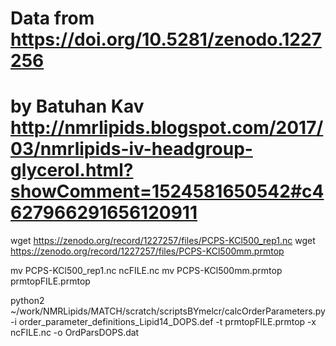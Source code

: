 # Data from https://doi.org/10.5281/zenodo.1227256 
# by Batuhan Kav http://nmrlipids.blogspot.com/2017/03/nmrlipids-iv-headgroup-glycerol.html?showComment=1524581650542#c4627966291656120911

wget https://zenodo.org/record/1227257/files/PCPS-KCl500_rep1.nc
wget https://zenodo.org/record/1227257/files/PCPS-KCl500mm.prmtop

mv PCPS-KCl500_rep1.nc ncFILE.nc
mv PCPS-KCl500mm.prmtop prmtopFILE.prmtop

python2 ~/work/NMRLipids/MATCH/scratch/scriptsBYmelcr/calcOrderParameters.py -i order_parameter_definitions_Lipid14_DOPS.def -t prmtopFILE.prmtop -x ncFILE.nc  -o OrdParsDOPS.dat